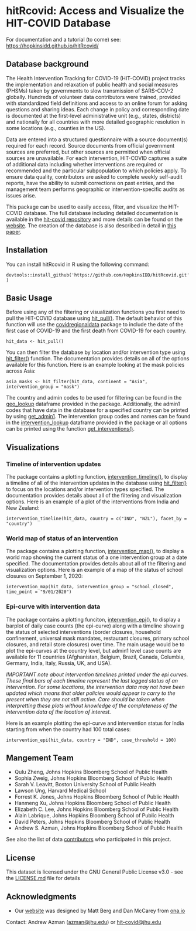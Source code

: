 # hitRcovid: Access and Visualize the HIT-COVID Database

For documentation and a tutorial (to come) see: https://hopkinsidd.github.io/hitRcovid/ 

## Database background

The Health Intervention Tracking for COVID-19 (HIT-COVID) project tracks the implementation and relaxation of public health and social measures (PHSMs) taken by governments to slow transmission of SARS-COV-2 globally. Hundreds of volunteer data contributors were trained, provided with standardized field definitions and access to an online forum for asking questions and sharing ideas. Each change in policy and corresponding date is documented at the first-level administrative unit (e.g., states, districts) and nationally for all countries with more detailed geographic resolution in some locations (e.g., counties in the US).

Data are entered into a structured questionnaire with a source document(s) required for each record. Source documents from official government sources are preferred, but other sources are permitted when official sources are unavailable. For each intervention, HIT-COVID captures a suite of additional data including whether interventions are required or recommended and the particular subpopulation to which policies apply. To ensure data quality, contributors are asked to complete weekly self-audit reports, have the ability to submit corrections on past entries, and the management team performs geographic or intervention-specific audits as issues arise. 

This package can be used to easily access, filter, and visualize the HIT-COVID database. The full database including detailed documentation is available in the [hit-covid repository](https://github.com/HopkinsIDD/hit-covid) and more details can be found on the [website](https://akuko.io/post/covid-intervention-tracking). The creation of the database is also described in detail in [this paper](https://www.nature.com/articles/s41597-020-00610-2).


## Installation

You can install hitRcovid in R using the following command:

`devtools::install_github('https://github.com/HopkinsIDD/hitRcovid.git')`


## Basic Usage

Before using any of the filtering or visualization functions you first need to pull the HIT-COVID database using [hit_pull()](https://hopkinsidd.github.io/hitRcovid/reference/hit_pull.html). The default behavior of this function will use the [covidregionaldata](https://github.com/epiforecasts/covidregionaldata) package to include the date of the first case of COVID-19 and the first death from COVID-19 for each country.

`hit_data <- hit_pull()`

You can then filter the database by location and/or intervention type using [hit_filter()](https://hopkinsidd.github.io/hitRcovid/reference/hit_filter.html) function. The documentation provides details on all of the options available for this function. Here is an example looking at the mask policies across Asia:

`asia_masks <- hit_filter(hit_data, continent = "Asia", intervention_group = "mask")`

The country and admin codes to be used for filtering can be found in the [geo_lookup](https://hopkinsidd.github.io/hitRcovid/reference/geo_lookup.html) dataframe provided in the package. Additionally, the admin1 codes that have data in the database for a specified country can be printed by using [get_admin1](https://hopkinsidd.github.io/hitRcovid/reference/get_admin1.html). The intervention group codes and names can be found in the [intervention_lookup](https://hopkinsidd.github.io/hitRcovid/reference/intervention_lookup.html) dataframe provided in the package or all options can be printed using the function [get_interventions()](https://hopkinsidd.github.io/hitRcovid/reference/list_interventions.html).


## Visualizations

### Timeline of intervention updates

The package contains a plotting function, [intervention_timeline()](https://hopkinsidd.github.io/hitRcovid/reference/intervention_timeline.html), to display a timeline of all of the intervention updates in the database using [hit_filter()](https://hopkinsidd.github.io/hitRcovid/reference/hit_filter.html) to focus on the locations and/or intervention types specified. The documentation provides details about all of the filtering and visualization options. Here is an example of a plot of the interventions from India and New Zealand:

`intervention_timeline(hit_data, country = c("IND", "NZL"), facet_by = "country")`


### World map of status of an intervention

The package contains a plotting function, [intervention_map()](https://hopkinsidd.github.io/hitRcovid/reference/intervention_map.html), to display a world map showing the current status of a one intervention group at a date specified. The documentation provides details about all of the filtering and visualization options. Here is an example of a map of the status of school closures on September 1, 2020:

`intervention_map(hit_data, intervention_group = "school_closed", time_point = "9/01/2020")`


### Epi-curve with intervention data

The package contains a plotting funciton, [intervention_epi()](https://hopkinsidd.github.io/hitRcovid/reference/intervention_epi.html), to display a barplot of daily case counts (the epi-curve) along with a timeline showing the status of selected interventions (border closures, household confinement, universal mask mandates, restaurant closures, primary school closures, and retail store closures) over time. The main usage would be to plot the epi-curves at the country level, but admin1 level case counts are available for 11 countries (Afghanistan, Belgium, Brazil, Canada, Columbia, Germany, India, Italy, Russia, UK, and USA).

*IMPORTANT note about intervention timelines printed under the epi curves. These final bars of each timeline represent the last logged status of an intervention. For some locations, the intervention data may not have been updated which means that older policies would appear to carry to the present when they are not still active. Care should be taken when interpretting these plots without knowledge of the completeness of the intervention data of the location of interest.*

Here is an example plotting the epi-curve and intervention status for India starting from when the country had 100 total cases:

`intervention_epi(hit_data, country = "IND", case_threshold = 100)`



## Mangement Team

* Qulu Zheng, Johns Hopkins Bloomberg School of Public Health
* Sophia Zweig, Johns Hopkins Bloomberg School of Public Health
* Sarah V. Leavitt, Boston University School of Public Health
* Lawson Ung, Harvard Medical School
* Forrest K. Jones, Johns Hopkins Bloomberg School of Public Health
* Hanmeng Xu, Johns Hopkins Bloomberg School of Public Health
* Elizabeth C. Lee, Johns Hopkins Bloomberg School of Public Health
* Alain Labrique, Johns Hopkins Bloomberg School of Public Health
* David Peters, Johns Hopkins Bloomberg School of Public Health
* Andrew S. Azman, Johns Hopkins Bloomberg School of Public Health

See also the list of data [contributors](https://akuko.io/post/9862de6c-1b8b-4927-b939-3c2282397c31) who participated in this project.

## License

This dataset is licensed under the GNU General Public License v3.0 - see the [LICENSE.md](LICENSE.md) file for details

## Acknowledgments

* Our [website](https://akuko.io/post/covid-intervention-tracking) was designed by Matt Berg and Dan McCarey from [ona.io](https://ona.io/home/)

Contact: Andrew Azman (azman@jhu.edu) or hit-covid@jhu.edu





